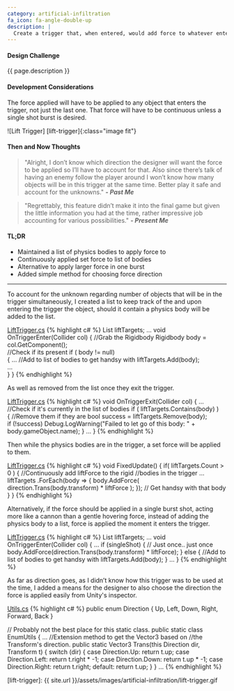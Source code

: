 ```yaml
---
category: artificial-infiltration
fa_icon: fa-angle-double-up
description: |
  Create a trigger that, when entered, would add force to whatever entered it. 
---
```


#### Design Challenge
{{ page.description }}
<!-- Create a trigger that, when entered, would add force to whatever entered it.  -->

#### Development Considerations
The force applied will have to be applied to any object that enters the trigger, not just the last one. That force will have to be continuous unless a single shot burst is desired. 

![Lift Trigger] [lift-trigger]{:class="image fit"}

<!--excerpt_end-->

#### Then and Now Thoughts

> "Alright, I don’t know which direction the designer will want the force to be applied so I’ll have to account for that. Also since there’s talk of having an enemy follow the player around I won’t know how many objects will be in this trigger at the same time. Better play it safe and account for the unknowns." 
**_- Past Me_**

> "Regrettably, this feature didn’t make it into the final game but given the little information you had at the time, rather impressive job accounting for various possibilities." 
**_- Present Me_**

#### TL;DR
- Maintained a list of physics bodies to apply force to
- Continuously applied set force to list of bodies
- Alternative to apply larger force in one burst 
- Added simple method for choosing force direction


---

To account for the unknown regarding number of objects that will be in the trigger simultaneously, I created a list to keep track of the and upon entering the trigger the object, should it contain a physics body will be added to the list.

[LiftTrigger.cs]
{% highlight c# %}
List<Rigidbody> liftTargets;
...
void OnTriggerEnter(Collider col)
{
    //Grab the Rigidbody
    Rigidbody body = col.GetComponent<Rigidbody>();             
    //Check if its present
    if ( body != null)                                       
    {
        ...
        //Add to list of bodies to get handsy with
        liftTargets.Add(body);                                  
        ...      
    }
}
{% endhighlight %}

As well as removed from the list once they exit the trigger.

[LiftTrigger.cs]
{% highlight c# %}
void OnTriggerExit(Collider col)
{
    ...
    //Check if it's currently in the list of bodies
    if ( liftTargets.Contains(body) )                       
    {
        //Remove them if they are
        bool success = liftTargets.Remove(body);            
        if (!success) 
            Debug.LogWarning("Failed to let go of this body: " + 
                    body.gameObject.name);
    }
    ...
}
{% endhighlight %}

Then while the physics bodies are in the trigger, a set force will be applied to them.

[LiftTrigger.cs]
{% highlight c# %}
void FixedUpdate()
{
    if( liftTargets.Count > 0 )
    {
        //Continuously add liftForce to the rigid
        //bodies in the trigger
        ...
        liftTargets
            .ForEach(body => {
            body.AddForce(
                direction.Trans(body.transform) * liftForce );
        }); // Get handsy with that body
    }
}
{% endhighlight %}

Alternatively, if the force should be applied in a single burst shot, acting more like a cannon than a gentle hovering force, instead of adding the physics body to a list, force is applied the moment it enters the trigger.

[LiftTrigger.cs]
{% highlight c# %}
List<Rigidbody> liftTargets;
...
void OnTriggerEnter(Collider col)
{
    ...
    if (singleShot)
    {
        // Just once.. just once 
        body.AddForce(direction.Trans(body.transform) * liftForce);
    }
    else
    {
        //Add to list of bodies to get handsy with
        liftTargets.Add(body);
    }
    ...
}
{% endhighlight %}

As far as direction goes, as I didn’t know how this trigger was to be used at the time, I added a means for the designer to also choose the direction the force is applied easily from Unity's inspector.

[Utils.cs]
{% highlight c# %}
public enum Direction { Up, Left, Down, Right, Forward, Back }

// Probably not the best place for this static class. 
public static class EnumUtils
{
    ...
    //Extension method to get the Vector3 based on 
    //the Transform's direction. 
    public static Vector3 Trans(this Direction dir, Transform t)
    {
        switch (dir)
        {
            case Direction.Up:
                return t.up;
            case Direction.Left:
                return t.right * -1;
            case Direction.Down:
                return t.up * -1;
            case Direction.Right:
                return t.right;
            default:
                return t.up;
        }
    }
    ...
{% endhighlight %}

[lift-trigger]:         {{ site.url }}/assets/images/artificial-infiltration/lift-trigger.gif


[LiftTrigger.cs]:         https://github.com/Kpable/Artificial-Infiltration/blob/master/Scripts/Triggers/LiftTrigger.cs
[Utils.cs]:               https://github.com/Kpable/Artificial-Infiltration/blob/master/Scripts/Utils.cs
